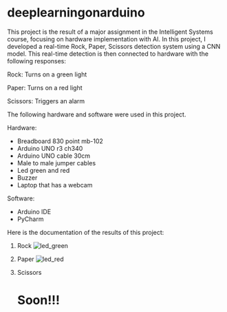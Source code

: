 # deeplearningonarduino

This project is the result of a major assignment in the Intelligent Systems course, focusing on hardware implementation with AI. In this project, I developed a real-time Rock, Paper, Scissors detection system using a CNN model. This real-time detection is then connected to hardware with the following responses:

Rock: Turns on a green light

Paper: Turns on a red light

Scissors: Triggers an alarm


The following hardware and software were used in this project.

Hardware:
- Breadboard 830 point mb-102
- Arduino UNO r3 ch340
- Arduino UNO cable 30cm
- Male to male jumper cables
- Led green and red
- Buzzer
- Laptop that has a webcam
  
Software:
- Arduino IDE
- PyCharm

Here is the documentation of the results of this project:
1. Rock
   ![led_green](https://github.com/notRobot200/deeplearningonarduino/assets/117140539/3fae60b0-559a-4112-93a7-4c309b2decff)

2. Paper
   ![led_red](https://github.com/notRobot200/deeplearningonarduino/assets/117140539/468a593d-1983-4546-a4d8-b81cbd672ffc)

3. Scissors
   # Soon!!!
